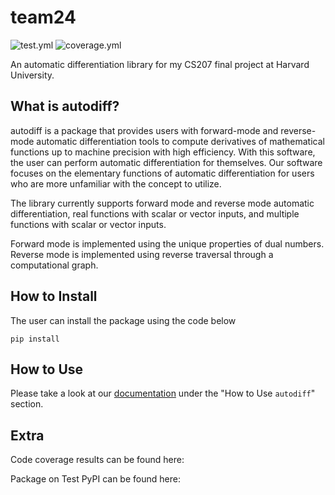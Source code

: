 # team24
![test.yml](https://github.com/amelialwx/AutoDiff/actions/workflows/test.yml/badge.svg)
![coverage.yml](https://github.com/amelialwx/AutoDiff/actions/workflows/coverage.yml/badge.svg)

An automatic differentiation library for my CS207 final project at Harvard University.


## What is autodiff?

autodiff is a package that provides users with forward-mode and reverse-mode automatic differentiation tools to compute derivatives of mathematical functions up to machine precision with high efficiency. With this software, the user can perform automatic differentiation for themselves. Our software focuses on the elementary functions of automatic differentiation for users who are more unfamiliar with the concept to utilize.

The library currently supports forward mode and reverse mode automatic differentiation, real functions with scalar or vector inputs, and multiple functions with scalar or vector inputs. 

Forward mode is implemented using the unique properties of dual numbers. Reverse mode is implemented using reverse traversal through a computational graph.

## How to Install

The user can install the package using the code below

```{python}
pip install 
```

## How to Use

Please take a look at our [documentation]() under the "How to Use ```autodiff```" section.

## Extra

Code coverage results can be found here:

Package on Test PyPI can be found here:



